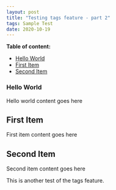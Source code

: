 ```yaml
---
layout: post
title: "Testing tags feature - part 2"
tags: Sample Test
date: 2020-10-19
---
```


**Table of content:**
- [Hello World](#item-one)
- [First Item](#item-two)
- [Second Item](#item-three)

<!-- headings -->
<a id="item-one"></a>
### Hello World
Hello world content goes here

<a id="item-two"></a>
## First Item
First item content goes here

<a id="item-three"></a>
## Second Item
Second item content goes here


This is another test of the tags feature.
